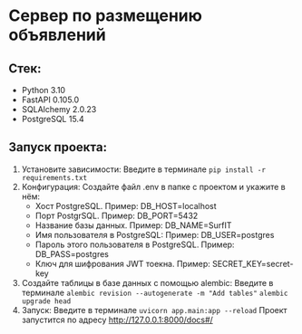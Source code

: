 # Сервер по размещению объявлений

## Стек:
- Python 3.10
- FastAPI 0.105.0
- SQLAlchemy 2.0.23
- PostgreSQL 15.4

## Запуск проекта:
1. Установите зависимости:
Введите в терминале `pip install -r requirements.txt`
2. Конфигурация:
Создайте файл .env в папке с проектом и укажите в нём:
   - Хост PostgreSQL. Пример: DB_HOST=localhost
   - Порт PostgrSQL. Пример: DB_PORT=5432
   - Название базы данных. Пример: DB_NAME=SurfIT
   - Имя пользователя в PostgreSQL: Пример: DB_USER=postgres
   - Пароль этого пользователя в PostgreSQL. Пример: DB_PASS=postgres
   - Ключ для шифрования JWT тоекна. Пример: SECRET_KEY=secret-key
3. Создайте таблицы в базе данных с помощью alembic:
Введите в терминале
`alembic revision --autogenerate -m "Add tables"`
`alembic upgrade head`
4. Запуск:
Введите в терминале `uvicorn app.main:app --reload`
Проект запустится по адресу http://127.0.0.1:8000/docs#/
